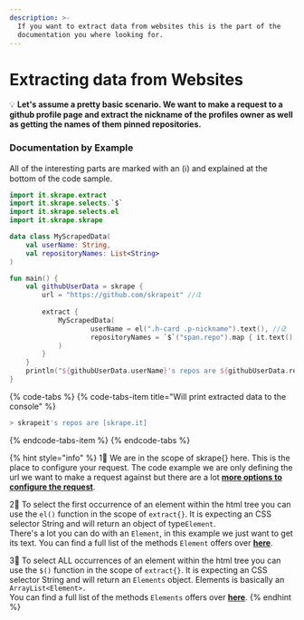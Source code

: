 ```yaml
---
description: >-
  If you want to extract data from websites this is the part of the
  documentation you where looking for.
---
```


# Extracting data from Websites

💡 **Let's assume a pretty basic scenario. We want to make a request to a github profile page and extract the nickname of the profiles owner as well as getting the names of them pinned repositories.** 

### Documentation by Example

All of the interesting parts are marked with  an \(ℹ️\) and explained at the bottom of the code sample.

```kotlin
import it.skrape.extract
import it.skrape.selects.`$`
import it.skrape.selects.el
import it.skrape.skrape

data class MyScrapedData(
    val userName: String, 
    val repositoryNames: List<String>
)

fun main() {
    val githubUserData = skrape {
        url = "https://github.com/skrapeit" //ℹ️1
        
        extract {
            MyScrapedData(
                    userName = el(".h-card .p-nickname").text(), //ℹ️2
                    repositoryNames = `$`("span.repo").map { it.text() } //ℹ️3
            )
        }
    }
    println("${githubUserData.userName}'s repos are ${githubUserData.repositoryNames}")
}
```

{% code-tabs %}
{% code-tabs-item title="Will print extracted data to the console" %}
```bash
> skrapeit's repos are [skrape.it]
```
{% endcode-tabs-item %}
{% endcode-tabs %}

{% hint style="info" %}
1⃣ We are in the scope of skrape{} here. This is the place to configure your request. The code example we are only defining the url we want to make a request against but there are a lot [**more options to configure the request**](../how-to-make-a-http-request.md).

2⃣ To select the first occurrence of an element within the html tree you can use the `el()` function in the scope of `extract{}`. It is expecting an CSS selector String and will return an object of type`Element`.  
There's a lot you can do with an `Element`, in this example we just want to get its text. You can find a full list of the methods `Element` offers over [**here**](https://jsoup.org/apidocs/org/jsoup/nodes/Element.html).

3⃣ To select ALL occurrences of an element within the html tree you can use the `$()` function in the scope of `extract{}`. It is expecting an CSS selector String and will return an `Elements` object. Elements is basically an `ArrayList<Element>.`  
You can find a full list of the methods `Elements` offers over [**here**](https://jsoup.org/apidocs/org/jsoup/select/Elements.html).
{% endhint %}

